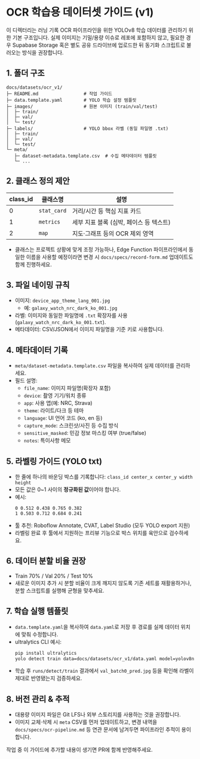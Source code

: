 # OCR 학습용 데이터셋 가이드 (v1)

이 디렉터리는 러닝 기록 OCR 파이프라인을 위한 YOLOv8 학습 데이터를 관리하기 위한 기본 구조입니다. 실제 이미지는 기밀/용량 이슈로 레포에 포함하지 않고, 필요한 경우 Supabase Storage 혹은 별도 공유 드라이브에 업로드한 뒤 동기화 스크립트로 불러오는 방식을 권장합니다.

## 1. 폴더 구조
```
docs/datasets/ocr_v1/
├─ README.md                 # 작업 가이드
├─ data.template.yaml        # YOLO 학습 설정 템플릿
├─ images/                   # 원본 이미지 (train/val/test)
│  ├─ train/
│  ├─ val/
│  └─ test/
├─ labels/                   # YOLO bbox 라벨 (동일 파일명 .txt)
│  ├─ train/
│  ├─ val/
│  └─ test/
└─ meta/
   ├─ dataset-metadata.template.csv  # 수집 메타데이터 템플릿
   └─ ...
```

## 2. 클래스 정의 제안
| class_id | 클래스명    | 설명                                      |
| -------- | ----------- | ----------------------------------------- |
| 0        | `stat_card` | 거리/시간 등 핵심 지표 카드               |
| 1        | `metrics`   | 세부 지표 블록 (심박, 페이스 등 텍스트)   |
| 2        | `map`       | 지도·그래프 등의 OCR 제외 영역            |

- 클래스는 프로젝트 상황에 맞게 조정 가능하나, Edge Function 파이프라인에서 동일한 이름을 사용할 예정이라면 변경 시 `docs/specs/record-form.md` 업데이트도 함께 진행하세요.

## 3. 파일 네이밍 규칙
- 이미지: `device_app_theme_lang_001.jpg`
  - 예: `galaxy_watch_nrc_dark_ko_001.jpg`
- 라벨: 이미지와 동일한 파일명에 `.txt` 확장자를 사용 (`galaxy_watch_nrc_dark_ko_001.txt`).
- 메타데이터: CSV/JSON에서 이미지 파일명을 기준 키로 사용합니다.

## 4. 메타데이터 기록
- `meta/dataset-metadata.template.csv` 파일을 복사하여 실제 데이터를 관리하세요.
- 필드 설명:
  - `file_name`: 이미지 파일명(확장자 포함)
  - `device`: 촬영 기기/워치 종류
  - `app`: 사용 앱(예: NRC, Strava)
  - `theme`: 라이트/다크 등 테마
  - `language`: UI 언어 코드 (ko, en 등)
  - `capture_mode`: 스크린샷/사진 등 수집 방식
  - `sensitive_masked`: 민감 정보 마스킹 여부 (true/false)
  - `notes`: 특이사항 메모

## 5. 라벨링 가이드 (YOLO txt)
- 한 줄에 하나의 바운딩 박스를 기록합니다: `class_id center_x center_y width height`
- 모든 값은 0~1 사이의 **정규화된 값**이어야 합니다.
- 예시:
  ```
  0 0.512 0.438 0.765 0.382
  1 0.503 0.712 0.684 0.241
  ```
- 툴 추천: Roboflow Annotate, CVAT, Label Studio (모두 YOLO export 지원)
- 라벨링 완료 후 툴에서 지원하는 프리뷰 기능으로 박스 위치를 육안으로 검수하세요.

## 6. 데이터 분할 비율 권장
- Train 70% / Val 20% / Test 10%
- 새로운 이미지 추가 시 분할 비율이 크게 깨지지 않도록 기존 세트를 재활용하거나, 분할 스크립트를 실행해 균형을 맞추세요.

## 7. 학습 실행 템플릿
- `data.template.yaml`을 복사하여 `data.yaml`로 저장 후 경로를 실제 데이터 위치에 맞춰 수정합니다.
- ultralytics CLI 예시:
  ```bash
  pip install ultralytics
  yolo detect train data=docs/datasets/ocr_v1/data.yaml model=yolov8n.pt epochs=100 imgsz=960
  ```
- 학습 후 `runs/detect/train` 결과에서 `val_batch0_pred.jpg` 등을 확인해 라벨이 제대로 반영됐는지 검증하세요.

## 8. 버전 관리 & 추적
- 대용량 이미지 파일은 Git LFS나 외부 스토리지를 사용하는 것을 권장합니다.
- 이미지 교체·삭제 시 `meta` CSV를 먼저 업데이트하고, 변경 내역을 `docs/specs/ocr-pipeline.md` 등 연관 문서에 남겨두면 파이프라인 추적이 용이합니다.

작업 중 이 가이드에 추가할 내용이 생기면 PR에 함께 반영해주세요.
